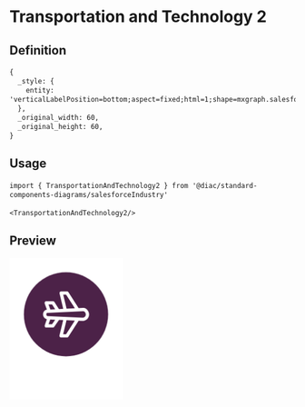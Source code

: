 # Transportation and Technology 2

## Definition

```
{
  _style: { 
    entity: 'verticalLabelPosition=bottom;aspect=fixed;html=1;shape=mxgraph.salesforce.transportation_and_technology2;',
  },
  _original_width: 60,
  _original_height: 60,
}
```

## Usage

```
import { TransportationAndTechnology2 } from '@diac/standard-components-diagrams/salesforceIndustry'

<TransportationAndTechnology2/>
```

## Preview

<img src="./transportation-and-technology-2.png" width="200"/>
